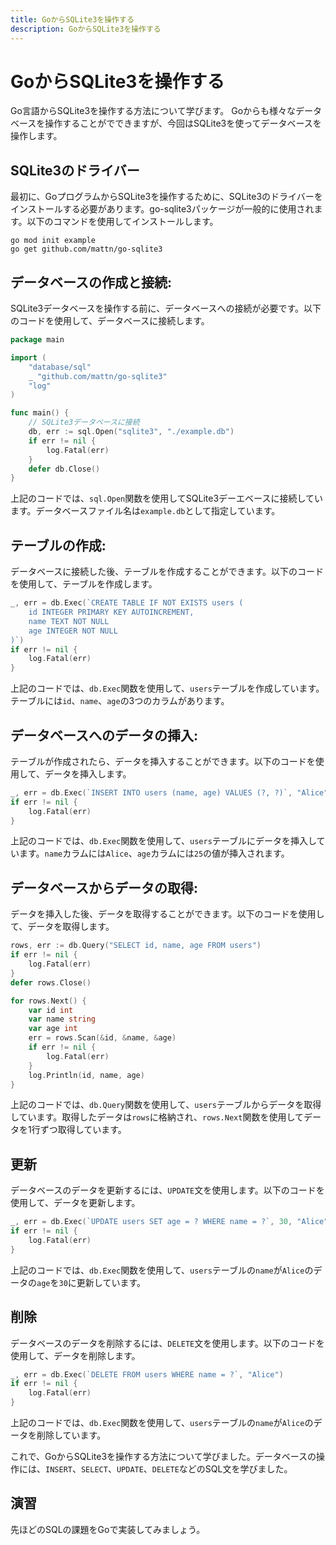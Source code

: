 ```yaml
---
title: GoからSQLite3を操作する
description: GoからSQLite3を操作する
---
```


# GoからSQLite3を操作する
Go言語からSQLite3を操作する方法について学びます。
Goからも様々なデータベースを操作することがでできますが、今回はSQLite3を使ってデータベースを操作します。

## SQLite3のドライバー
最初に、GoプログラムからSQLite3を操作するために、SQLite3のドライバーをインストールする必要があります。go-sqlite3パッケージが一般的に使用されます。以下のコマンドを使用してインストールします。

```
go mod init example
go get github.com/mattn/go-sqlite3
```

## データベースの作成と接続:
SQLite3データベースを操作する前に、データベースへの接続が必要です。以下のコードを使用して、データベースに接続します。

```go
package main

import (
    "database/sql"
    _ "github.com/mattn/go-sqlite3"
    "log"
)

func main() {
    // SQLite3データベースに接続
    db, err := sql.Open("sqlite3", "./example.db")
    if err != nil {
        log.Fatal(err)
    }
    defer db.Close()
}
```

上記のコードでは、`sql.Open`関数を使用してSQLite3デーエベースに接続しています。データベースファイル名は`example.db`として指定しています。

## テーブルの作成:

データベースに接続した後、テーブルを作成することができます。以下のコードを使用して、テーブルを作成します。

```go
_, err = db.Exec(`CREATE TABLE IF NOT EXISTS users (
    id INTEGER PRIMARY KEY AUTOINCREMENT,
    name TEXT NOT NULL
    age INTEGER NOT NULL
)`)
if err != nil {
    log.Fatal(err)
}
```

上記のコードでは、`db.Exec`関数を使用して、`users`テーブルを作成しています。テーブルには`id`、`name`、`age`の3つのカラムがあります。

## データベースへのデータの挿入:

テーブルが作成されたら、データを挿入することができます。以下のコードを使用して、データを挿入します。

```go
_, err = db.Exec(`INSERT INTO users (name, age) VALUES (?, ?)`, "Alice", 25)
if err != nil {
    log.Fatal(err)
}
```

上記のコードでは、`db.Exec`関数を使用して、`users`テーブルにデータを挿入しています。`name`カラムには`Alice`、`age`カラムには`25`の値が挿入されます。

## データベースからデータの取得:

データを挿入した後、データを取得することができます。以下のコードを使用して、データを取得します。

```go
rows, err := db.Query("SELECT id, name, age FROM users")
if err != nil {
    log.Fatal(err)
}
defer rows.Close()

for rows.Next() {
    var id int
    var name string
    var age int
    err = rows.Scan(&id, &name, &age)
    if err != nil {
        log.Fatal(err)
    }
    log.Println(id, name, age)
}
```

上記のコードでは、`db.Query`関数を使用して、`users`テーブルからデータを取得しています。取得したデータは`rows`に格納され、`rows.Next`関数を使用してデータを1行ずつ取得しています。

## 更新

データベースのデータを更新するには、`UPDATE`文を使用します。以下のコードを使用して、データを更新します。

```go
_, err = db.Exec(`UPDATE users SET age = ? WHERE name = ?`, 30, "Alice")
if err != nil {
    log.Fatal(err)
}
```

上記のコードでは、`db.Exec`関数を使用して、`users`テーブルの`name`が`Alice`のデータの`age`を`30`に更新しています。

## 削除

データベースのデータを削除するには、`DELETE`文を使用します。以下のコードを使用して、データを削除します。

```go
_, err = db.Exec(`DELETE FROM users WHERE name = ?`, "Alice")
if err != nil {
    log.Fatal(err)
}
```

上記のコードでは、`db.Exec`関数を使用して、`users`テーブルの`name`が`Alice`のデータを削除しています。

これで、GoからSQLite3を操作する方法について学びました。データベースの操作には、`INSERT`、`SELECT`、`UPDATE`、`DELETE`などのSQL文を学びました。

## 演習

先ほどのSQLの課題をGoで実装してみましょう。

